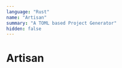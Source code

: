 ```yaml
---
language: "Rust"
name: "Artisan"
summary: "A TOML based Project Generator"
hidden: false
---
```


# Artisan

